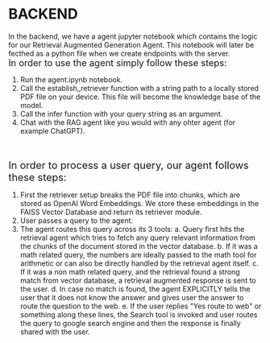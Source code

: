 # BACKEND
In the backend, we have a agent jupyter notebook which contains the logic for our Retrieval Augmented Generation Agent. This notebook will later be fecthed as a python file when we create endpoints with the server. <br>
<span style="font-size:18px;"> In order to use the agent simply follow these steps:</span>
1. Run the agent.ipynb notebook.
2. Call the establish_retriever function with a string path to a locally stored PDF file on your device. This file will become the knowledge base of the model. 
3. Call the infer function with your query string as an argument.
4. Chat with the RAG agent like you would with any ohter agent (for example ChatGPT).

<br><br>
<span style="font-size: 20px;"> In order to process a user query, our agent follows these steps: </span>
1. First the retriever setup breaks the PDF file into chunks, which are stored as OpenAI Word Embeddings. We store these embeddings in the FAISS Vector Database and return its retriever module.
2. User passes a query to the agent.
3. The agent routes this query across its 3 tools:
   a. Query first hits the retrieval agent which tries to fetch any query relevant information from the chunks of the document stored in the vector database.
   b. If it was a math related query, the numbers are ideally passed to the math tool for arithmetic or can also be directly handled by the retrieval agent itself.
   c. If it was a non math related query, and the retrieval found a strong match from vector database, a retrieval augmented response is sent to the user.
   d. In case no match is found, the agent EXPLICITLY tells the user that it does not know the answer and gives user the answer to route the question to the web.
   e. If the user replies "Yes route to web" or something along these lines, the Search tool is invoked and user routes the query to google search engine and then the response is finally shared with the user. 
